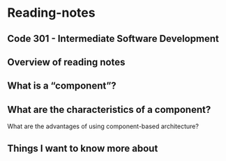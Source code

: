 # Reading-notes

## Code 301 - Intermediate Software Development

## Overview of reading notes


## What is a “component”?
## What are the characteristics of a component?
What are the advantages of using component-based architecture?

## Things I want to know more about
